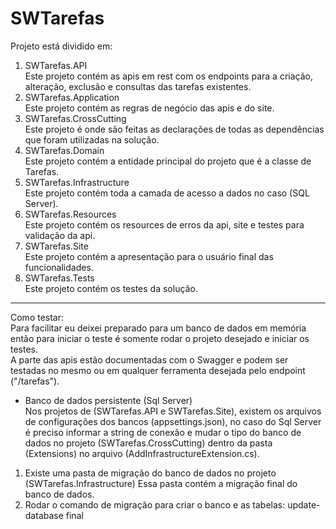 # SWTarefas  
Projeto está dividido em:
1. SWTarefas.API<br/>
Este projeto contém as apis em rest com os endpoints para a criação, alteração, exclusão e consultas das tarefas existentes.
3. SWTarefas.Application<br/>
Este projeto contém as regras de negócio das apis e do site.
4. SWTarefas.CrossCutting<br/>
Este projeto é onde são feitas as declarações de todas as dependências que foram utilizadas na solução.
5. SWTarefas.Domain<br/>
Este projeto contém a entidade principal do projeto que é a classe de Tarefas.
6. SWTarefas.Infrastructure<br/>
Este projeto contém toda a camada de acesso a dados no caso (SQL Server).
7. SWTarefas.Resources<br/>
Este projeto contém os resources de erros da api, site e testes para validação da api.
8. SWTarefas.Site<br/>
Este projeto contém a apresentação para o usuário final das funcionalidades.
9. SWTarefas.Tests<br/>
Este projeto contém os testes da solução.
-------------------------------------------------------------------------------------------------------------------------------------------------------------------------------
Como testar:<br/>
Para facilitar eu deixei preparado para um banco de dados em memória então para iniciar o teste é somente rodar o projeto desejado e iniciar os testes.<br/>
A parte das apis estão documentadas com o Swagger e podem ser testadas no mesmo ou em qualquer ferramenta desejada pelo endpoint ("/tarefas").
* Banco de dados persistente (Sql Server)<br/>
Nos projetos de (SWTarefas.API e SWTarefas.Site), existem os arquivos de configurações dos bancos (appsettings.json), no caso do Sql Server é preciso informar a string de conexão e mudar o tipo do banco de dados no projeto (SWTarefas.CrossCutting) dentro da pasta (Extensions) no arquivo (AddInfrastructureExtension.cs).
1. Existe uma pasta de migração do banco de dados no projeto (SWTarefas.Infrastructure)
Essa pasta contém a migração final do banco de dados.
2. Rodar o comando de migração para criar o banco e as tabelas:
update-database final
